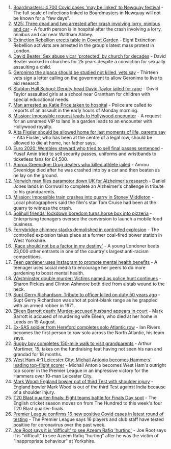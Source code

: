 1. [Boardmasters: 4,700 Covid cases 'may be linked' to Newquay festival](https://www.bbc.co.uk/news/uk-england-cornwall-58309660) - The full scale of infections linked to Boardmasters in Newquay will not be known for a "few days".
2. [M25: Three dead and two arrested after crash involving lorry, minibus and car](https://www.bbc.co.uk/news/uk-england-essex-58312144) - A fourth person is in hospital after the crash involving a lorry, minibus and car near Waltham Abbey.
3. [Extinction Rebellion erects table in Covent Garden](https://www.bbc.co.uk/news/uk-england-london-58306278) - Eight Extinction Rebellion activists are arrested in the group's latest mass protest in London.
4. [David Beater: Sex abuse vicar 'protected' by church for decades](https://www.bbc.co.uk/news/uk-england-kent-58258147) - David Beater worked in churches for 25 years despite a conviction for sexually assaulting a child.
5. [Geronimo the alpaca should be studied not killed, vets say](https://www.bbc.co.uk/news/uk-england-bristol-58309557) - Thirteen vets sign a letter calling on the government to allow Geronimo to live to aid research.
6. [Stubton Hall School: Deputy head David Taylor jailed for rape](https://www.bbc.co.uk/news/uk-england-lincolnshire-58309004) - David Taylor assaulted girls at a school near Grantham for children with special educational needs.
7. [Man arrested as Katie Price taken to hospital](https://www.bbc.co.uk/news/uk-england-essex-58257403) - Police are called to reports of an assault in the early hours of Monday morning.
8. [Mission: Impossible request leads to Hollywood encounter](https://www.bbc.co.uk/news/uk-england-birmingham-58305506) - A request for an unnamed VIP to land in a garden leads to an encounter with Hollywood royalty.
9. [Alta Fixsler should be allowed home for last moments of life, parents say](https://www.bbc.co.uk/news/uk-england-manchester-58305867) - Alta Fixsler, who has been at the centre of a legal row, should be allowed to die at home, her father says.
10. [Euro 2020: Wembley steward who tried to sell final passes sentenced](https://www.bbc.co.uk/news/uk-england-london-58307554) - Yusaf Amin tried to sell security passes, uniforms and wristbands to ticketless fans for £4,500.
11. [Amrou Greenidge: Drug dealers who killed athlete jailed](https://www.bbc.co.uk/news/uk-england-london-58307558) - Amrou Greenidge died after he was crashed into by a car and then beaten as he lay on the ground.
12. [Norwich man flies paramotor down UK for Alzheimer's research](https://www.bbc.co.uk/news/uk-england-norfolk-58304512) - Daniel Jones lands in Cornwall to complete an Alzheimer's challenge in tribute to his grandparents.
13. [Mission: Impossible train crashes into quarry in Stoney Middleton](https://www.bbc.co.uk/news/uk-england-derbyshire-58307832) - Local photographers said the film's star Tom Cruise had been at the quarry to witness the crash.
14. [Solihull friends' lockdown boredom turns horse box into pizzeria](https://www.bbc.co.uk/news/uk-england-birmingham-58283884) - Enterprising teenagers oversee the conversion to launch a mobile food business.
15. [Ferrybridge chimney stacks demolished in controlled explosion](https://www.bbc.co.uk/news/uk-england-leeds-58297602) - The controlled explosion takes place at a former coal-fired power station in West Yorkshire.
16. ['Race should not be a factor in my destiny'](https://www.bbc.co.uk/news/uk-england-london-58283709) - A young Londoner beats 23,000 other entrants in one of the country's largest anti-racism competitions.
17. [Teen gardener uses Instagram to promote mental health benefits](https://www.bbc.co.uk/news/uk-england-cambridgeshire-58234738) - A teenager uses social media to encourage her peers to do more gardening to boost mental health.
18. [Westminster double murder: Victims named as police hunt continues](https://www.bbc.co.uk/news/uk-england-london-58304303) - Sharon Pickles and Clinton Ashmore both died from a stab wound to the neck.
19. [Supt Gerry Richardson: Tribute to officer killed on duty 50 years ago](https://www.bbc.co.uk/news/uk-england-lancashire-58284849) - Supt Gerry Richardson was shot at point-blank range as he grappled with an armed robber in 1971.
20. [Eileen Barrott death: Murder-accused husband appears in court](https://www.bbc.co.uk/news/uk-england-leeds-58307165) - Mark Barrott is accused of murdering wife Eileen, who died at her home in Leeds on 15 August.
21. [Ex-SAS soldier from Hereford completes solo Atlantic row](https://www.bbc.co.uk/news/uk-england-hereford-worcester-58309267) - Ian Rivers becomes the first person to row solo across the North Atlantic, his team says.
22. [Rugby boy completes 150-mile walk to visit grandparents](https://www.bbc.co.uk/news/uk-england-coventry-warwickshire-58308921) - Arthur Mortimer, 15, takes on the fundraising feat having not seen his nan and grandad for 18 months.
23. [West Ham 4-1 Leicester City: Michail Antonio becomes Hammers' leading top-flight scorer](https://www.bbc.co.uk/sport/football/58226789) - Michail Antonio becomes West Ham's outright top scorer in the Premier League in an impressive victory for the Hammers over 10-man Leicester City.
24. [Mark Wood: England bowler out of third Test with shoulder injury](https://www.bbc.co.uk/sport/cricket/58303560) - England bowler Mark Wood is out of the third Test against India because of a shoulder injury.
25. [T20 Blast quarter-finals: Eight teams battle for Finals Day spot](https://www.bbc.co.uk/sport/cricket/58283420) - The English cricket season moves on from The Hundred to this week's four T20 Blast quarter-finals.
26. [Premier League confirms 16 new positive Covid cases in latest round of testing](https://www.bbc.co.uk/sport/football/58308674) - The Premier League says 16 players and club staff have tested positive for coronavirus over the past week.
27. [Joe Root says it is 'difficult' to see Azeem Rafiq 'hurting'](https://www.bbc.co.uk/sport/cricket/58308552) - Joe Root says it is "difficult" to see Azeem Rafiq "hurting" after he was the victim of "inappropriate behaviour" at Yorkshire.
